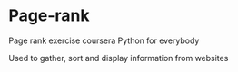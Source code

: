 # Page-rank
Page rank exercise coursera Python for everybody

Used to gather, sort and display information from websites
